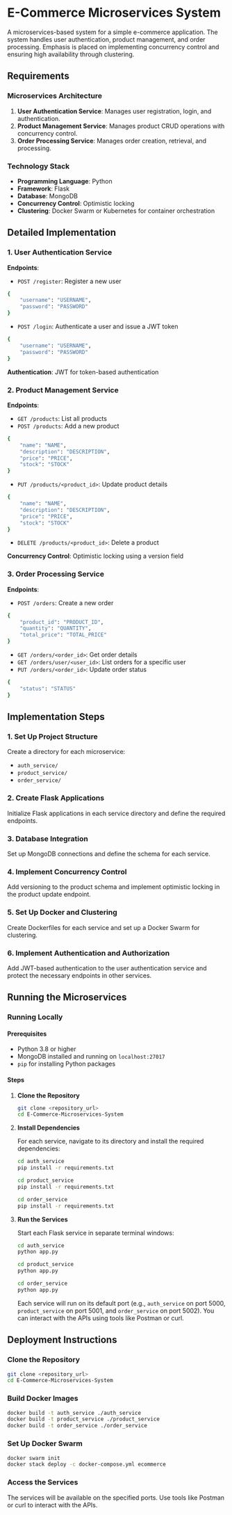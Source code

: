 # E-Commerce Microservices System

A microservices-based system for a simple e-commerce application. The system handles user authentication, product management, and order processing. Emphasis is placed on implementing concurrency control and ensuring high availability through clustering.

## Requirements

### Microservices Architecture

1. **User Authentication Service**: Manages user registration, login, and authentication.
2. **Product Management Service**: Manages product CRUD operations with concurrency control.
3. **Order Processing Service**: Manages order creation, retrieval, and processing.

### Technology Stack

- **Programming Language**: Python
- **Framework**: Flask
- **Database**: MongoDB
- **Concurrency Control**: Optimistic locking
- **Clustering**: Docker Swarm or Kubernetes for container orchestration

## Detailed Implementation

### 1. User Authentication Service

**Endpoints**:
- `POST /register`: Register a new user
```bash
{
    "username": "USERNAME",
    "password": "PASSWORD"
}
```
- `POST /login`: Authenticate a user and issue a JWT token
```bash
{
    "username": "USERNAME",
    "password": "PASSWORD"
}
```

**Authentication**: JWT for token-based authentication

### 2. Product Management Service

**Endpoints**:
- `GET /products`: List all products
- `POST /products`: Add a new product
```bash
{
    "name": "NAME",
    "description": "DESCRIPTION",
    "price": "PRICE",
    "stock": "STOCK"
}
```
- `PUT /products/<product_id>`: Update product details
```bash
{
    "name": "NAME",
    "description": "DESCRIPTION",
    "price": "PRICE",
    "stock": "STOCK"
}
```
- `DELETE /products/<product_id>`: Delete a product

**Concurrency Control**: Optimistic locking using a version field

### 3. Order Processing Service

**Endpoints**:
- `POST /orders`: Create a new order
```bash
{
    "product_id": "PRODUCT_ID",
    "quantity": "QUANTITY",
    "total_price": "TOTAL_PRICE"
}
```
- `GET /orders/<order_id>`: Get order details
- `GET /orders/user/<user_id>`: List orders for a specific user
- `PUT /orders/<order_id>`: Update order status
```bash
{
    "status": "STATUS"
}
```

## Implementation Steps

### 1. Set Up Project Structure

Create a directory for each microservice:
- `auth_service/`
- `product_service/`
- `order_service/`

### 2. Create Flask Applications

Initialize Flask applications in each service directory and define the required endpoints.

### 3. Database Integration

Set up MongoDB connections and define the schema for each service.

### 4. Implement Concurrency Control

Add versioning to the product schema and implement optimistic locking in the product update endpoint.

### 5. Set Up Docker and Clustering

Create Dockerfiles for each service and set up a Docker Swarm for clustering.

### 6. Implement Authentication and Authorization

Add JWT-based authentication to the user authentication service and protect the necessary endpoints in other services.

## Running the Microservices

### Running Locally

#### Prerequisites

- Python 3.8 or higher
- MongoDB installed and running on `localhost:27017`
- `pip` for installing Python packages

#### Steps

1. **Clone the Repository**

   ```bash
   git clone <repository_url>
   cd E-Commerce-Microservices-System
   ```

2. **Install Dependencies**

   For each service, navigate to its directory and install the required dependencies:

   ```bash
   cd auth_service
   pip install -r requirements.txt
   ```

   ```bash
   cd product_service
   pip install -r requirements.txt
   ```

   ```bash
   cd order_service
   pip install -r requirements.txt
   ```

3. **Run the Services**

   Start each Flask service in separate terminal windows:

   ```bash
   cd auth_service
   python app.py
   ```

   ```bash
   cd product_service
   python app.py
   ```

   ```bash
   cd order_service
   python app.py
   ```

   Each service will run on its default port (e.g., `auth_service` on port 5000, `product_service` on port 5001, and `order_service` on port 5002). You can interact with the APIs using tools like Postman or curl.

## Deployment Instructions

### Clone the Repository

```bash
git clone <repository_url>
cd E-Commerce-Microservices-System
```

### Build Docker Images

```bash
docker build -t auth_service ./auth_service
docker build -t product_service ./product_service
docker build -t order_service ./order_service
```

### Set Up Docker Swarm

```bash
docker swarm init
docker stack deploy -c docker-compose.yml ecommerce
```

### Access the Services

The services will be available on the specified ports. Use tools like Postman or curl to interact with the APIs.

